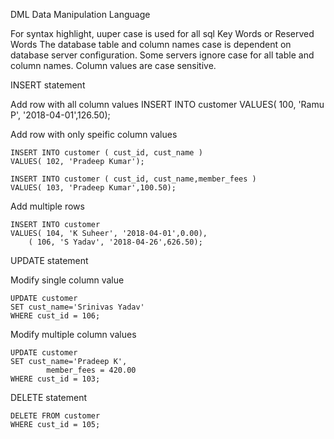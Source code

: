 DML Data Manipulation Language

For syntax highlight, uuper case is used for all sql Key Words or Reserved Words
The database table and column names case is dependent on database server configuration.
Some servers ignore case for all table and column names.
Column values are case sensitive.

INSERT statement

Add row with all column values
	INSERT INTO customer
	VALUES( 100, 'Ramu P', '2018-04-01',126.50);

Add row with only speific column values

	INSERT INTO customer ( cust_id, cust_name )
	VALUES( 102, 'Pradeep Kumar');
		
	INSERT INTO customer ( cust_id, cust_name,member_fees )
	VALUES( 103, 'Pradeep Kumar',100.50);
		

Add multiple rows	

	INSERT INTO customer 
	VALUES( 104, 'K Suheer', '2018-04-01',0.00),
		( 106, 'S Yadav', '2018-04-26',626.50);
		
	
UPDATE statement	

Modify single column value
	
	UPDATE customer
	SET cust_name='Srinivas Yadav'
	WHERE cust_id = 106;

Modify multiple column values
	
	UPDATE customer
	SET cust_name='Pradeep K',
			member_fees = 420.00
	WHERE cust_id = 103;
	
	
DELETE statement

	DELETE FROM customer
	WHERE cust_id = 105;
